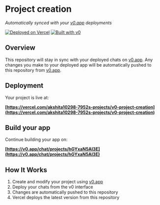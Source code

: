 # Project creation

*Automatically synced with your [v0.app](https://v0.app) deployments*

[![Deployed on Vercel](https://img.shields.io/badge/Deployed%20on-Vercel-black?style=for-the-badge&logo=vercel)](https://vercel.com/akshita10298-7952s-projects/v0-project-creation)
[![Built with v0](https://img.shields.io/badge/Built%20with-v0.app-black?style=for-the-badge)](https://v0.app/chat/projects/hGYxaN5Al3E)

## Overview

This repository will stay in sync with your deployed chats on [v0.app](https://v0.app).
Any changes you make to your deployed app will be automatically pushed to this repository from [v0.app](https://v0.app).

## Deployment

Your project is live at:

**[https://vercel.com/akshita10298-7952s-projects/v0-project-creation](https://vercel.com/akshita10298-7952s-projects/v0-project-creation)**

## Build your app

Continue building your app on:

**[https://v0.app/chat/projects/hGYxaN5Al3E](https://v0.app/chat/projects/hGYxaN5Al3E)**

## How It Works

1. Create and modify your project using [v0.app](https://v0.app)
2. Deploy your chats from the v0 interface
3. Changes are automatically pushed to this repository
4. Vercel deploys the latest version from this repository
